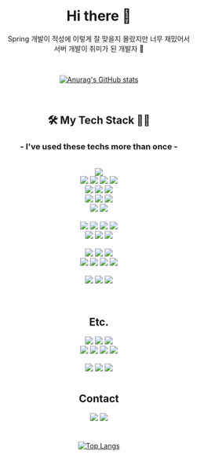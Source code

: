 
<div align="center">
<h1>Hi there 👋</h1>
  <p>
    Spring 개발이 적성에 이렇게 잘 맞을지 몰랐지만 너무 재밌어서 <br />
    서버 개발이 취미가 된 개발자 🤔
  </p>
  <br />

  [![Anurag's GitHub stats](https://github-readme-stats.vercel.app/api?username=1000kkannoo&show_icons=true&theme=radical)](https://github.com/anuraghazra/github-readme-stats)
  
  <br />
  <h2>🛠 My Tech Stack 👨‍💻</h2>
  <h3>- I've used these techs more than once -</h3>
  <br/>
  <!--1번째줄-->
      <img src="https://img.shields.io/badge/docker-2496ED?style=for-the-badge&logo=docker&logoColor=white"/></a><br/>
          <img src="https://img.shields.io/badge/jwt-black?style=for-the-badge&logo=jsonwebtokens&logoColor=blue"/></a>
    <img src="https://img.shields.io/badge/IntelliJ IDEA-black?style=for-the-badge&logo=IntelliJ IDEA&logoColor=EF2D5E"/></a>
  <img src="https://img.shields.io/badge/Spring-31B025?style=for-the-badge&logo=spring&logoColor=white"/></a>
    <img src="https://img.shields.io/badge/java-orange?style=for-the-badge&logo=openjdk&logoColor=white"/></a>
  <br/>
    <img src="https://img.shields.io/badge/Spring boot-6DB33F?style=for-the-badge&logo=Spring Boot&logoColor=white"/></a> 
    <img src="https://img.shields.io/badge/spring_data_jpa-6DB33F?style=for-the-badge&logo=Databricks&logoColor=black"/></a>
    <img src="https://img.shields.io/badge/Spring Security-6DB33F?style=for-the-badge&logo=springsecurity&logoColor=white"/></a><br/>
    <img src="https://img.shields.io/badge/Spring Cloud-6DB33F?style=for-the-badge&logo=icloud&logoColor=white"/></a>
    <img src="https://img.shields.io/badge/Spring Data Rest-6DB33F?style=for-the-badge&logo=bookstack&logoColor=white"/></a>
    <img src="https://img.shields.io/badge/ swagger-6DB33F?style=for-the-badge&logo=swagger&logoColor=white"/></a><br/>
    <img src="https://img.shields.io/badge/ Spring Batch-6DB33F?style=for-the-badge&logo=databricks&logoColor=white"/></a>
    <img src="https://img.shields.io/badge/ Spring Rest docs-6DB33F?style=for-the-badge&logo=bookstack&logoColor=white"/></a><br/>
    <br/>
    <!--2번째줄-->
    <img src="https://img.shields.io/badge/Oauth2-black?style=for-the-badge&logo=1password&logoColor=white"/></a>
    <img src="https://img.shields.io/badge/Junit5-25A162?style=for-the-badge&logo=junit5&logoColor=orange"/></a>
    <img src="https://img.shields.io/badge/Gradle-02303A?style=for-the-badge&logo=Gradle&logoColor=white"/></a>
<img src ="https://img.shields.io/badge/JPA-59666C?style=for-the-badge&logo=Sequelize&logoColor=white" /></a><br/>
<img src="https://img.shields.io/badge/lombok-CA0404?style=for-the-badge&logo=flask&logoColor=white"/></a>
<img src="https://img.shields.io/badge/kubernetes-326CE5?style=for-the-badge&logo=kubernetes&logoColor=white"/></a>
<img src="https://img.shields.io/badge/Postman-FF6C37?style=for-the-badge&logo=Postman&logoColor=white"/></a><br/>
<br/>
<!--3번째줄-->
  <img src ="https://img.shields.io/badge/MySQL-4479A1?style=for-the-badge&logo=mysql&logoColor=white"/> 
<img src ="https://img.shields.io/badge/PostgreSQL-4169E1?style=for-the-badge&logo=PostgreSQL&logoColor=white" /> 
<img src ="https://img.shields.io/badge/redis-DC382D?style=for-the-badge&logo=redis&logoColor=white" /><br/>

<img src ="https://img.shields.io/badge/aws-232F3E?style=for-the-badge&logo=amazonaws&logoColor=white" />
<img src ="https://img.shields.io/badge/awsrds-527FFF?style=for-the-badge&logo=amazonrds&logoColor=white" />
<img src ="https://img.shields.io/badge/awsec2-FF9900?style=for-the-badge&logo=amazonec2&logoColor=white" />
<img src ="https://img.shields.io/badge/aws s3-569A31?style=for-the-badge&logo=amazons3&logoColor=white" />
<br/>
<!--4번째줄-->
<br/>
<img src ="https://img.shields.io/badge/git-F05032?style=for-the-badge&logo=git&logoColor=white" />
<img src ="https://img.shields.io/badge/github-181717?style=for-the-badge&logo=github&logoColor=white" />
<img src ="https://img.shields.io/badge/github actions-2088FF?style=for-the-badge&logo=githubactions&logoColor=white" /><br/>
<br/>
<br/>
<!--5번째줄-->
<h2>Etc.</h2>
  <img src="https://img.shields.io/badge/VS code-007ACC?style=for-the-badge&logo=visual studio code&logoColor=white"/></a>
  <img src="https://img.shields.io/badge/Microsoft Excel-217346?style=for-the-badge&logo=Microsoft Excel&logoColor=white"/></a>
  <img src ="https://img.shields.io/badge/Arduino-00979D?style=for-the-badge&logo=Arduino&logoColor=white" /><br/>
  <img src ="https://img.shields.io/badge/Slack-purple?style=for-the-badge&logo=Slack&logoColor=white" />
  <img src ="https://img.shields.io/badge/Notion-black?style=for-the-badge&logo=Notion&logoColor=white" />
  <img src ="https://img.shields.io/badge/Figma-black?style=for-the-badge&logo=Figma&logoColor=white" />
  <img src ="https://img.shields.io/badge/Photoshop-blue?style=for-the-badge&logo=Adobe Photoshop&logoColor=white" /><br/>
  <br/>
    <img src="https://img.shields.io/badge/Node JS-31B025?style=for-the-badge&logo=Node.js&logoColor=white"/>
  <img src="https://img.shields.io/badge/Express-grey.svg?style=for-the-badge&logo=Express&logoColor=white"/> 
  <img src ="https://img.shields.io/badge/Sequelize-blue?style=for-the-badge&logo=Sequelize&logoColor=white" />
  <h1></h1>
<h2> Contact</h2>
    <a href = "https://www.instagram.com/ch_kkannoo/?hl=ko"><img src="https://img.shields.io/badge/instagram-purple?style=flat-square&logo=Instagram&logoColor=white"/></a>
    <a href = "https://dev-chw.tistory.com/"><img src="https://img.shields.io/badge/Blog-orange?style=flat-square&logo=Blogger&logoColor=white"/></a>
    <h1></h1>

  [![Top Langs](https://github-readme-stats.vercel.app/api/top-langs/?username=1000kkannoo&layout=compact)](https://github.com/anuraghazra/github-readme-stats)
</div>
